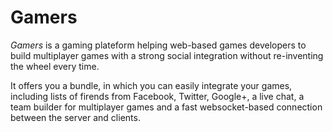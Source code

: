 Gamers
======

_Gamers_ is a gaming plateform helping web-based games developers to build multiplayer games with a strong social integration without re-inventing the wheel every time.

It offers you a bundle, in which you can easily integrate your games, including lists of firends from Facebook, Twitter, Google+, a live chat, a team builder for multiplayer games and a fast websocket-based connection between the server and clients.